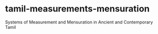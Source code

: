 tamil-measurements-mensuration
==============================

Systems of Measurement and Mensuration in Ancient and Contemporary Tamil
